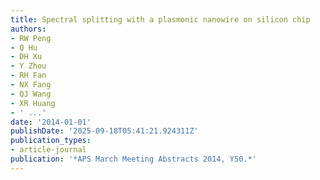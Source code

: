 ```yaml
---
title: Spectral splitting with a plasmonic nanowire on silicon chip
authors:
- RW Peng
- Q Hu
- DH Xu
- Y Zhou
- RH Fan
- NX Fang
- QJ Wang
- XR Huang
- ' ...'
date: '2014-01-01'
publishDate: '2025-09-18T05:41:21.924311Z'
publication_types:
- article-journal
publication: '*APS March Meeting Abstracts 2014, Y50.*'
---
```

